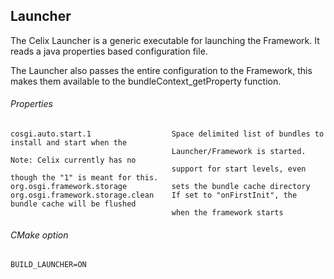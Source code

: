 ## Launcher

The Celix Launcher is a generic executable for launching the Framework. It reads a java properties based configuration file.

The Launcher also passes the entire configuration to the Framework, this makes them available to the bundleContext_getProperty function.

###### Properties

    cosgi.auto.start.1                  Space delimited list of bundles to install and start when the
                                        Launcher/Framework is started. Note: Celix currently has no
                                        support for start levels, even though the "1" is meant for this.
    org.osgi.framework.storage          sets the bundle cache directory
    org.osgi.framework.storage.clean    If set to "onFirstInit", the bundle cache will be flushed
                                        when the framework starts

###### CMake option
    BUILD_LAUNCHER=ON
